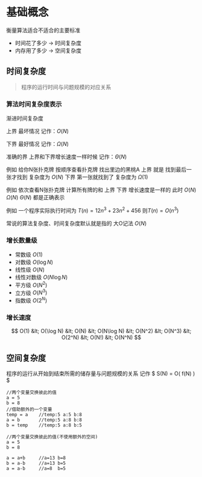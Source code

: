 # 基础概念

衡量算法适合不适合的主要标准
> 
- 时间花了多少 -> 时间复杂度
- 内存用了多少 -> 空间复杂度


## 时间复杂度
>程序的运行时间与问题规模的对应关系

### 算法时间复杂度表示

渐进时间复杂度

上界 最坏情况 记作：$O (N)$

下界 最好情况 记作：$\Omega (N)$

准确的界 上界和下界增长速度一样时候 记作：$\Theta (N)$

>
例如 给你N张扑克牌 按顺序查看扑克牌 找出里边的黑桃A
上界 就是 找到最后一张才找到  复杂度为 $O (N)$
下界 第一张就找到了 复杂度为  $\Omega (1)$
>
例如 依次查看N张扑克牌 计算所有牌的和
上界 下界 增长速度是一样的 此时 $O (N)$ $\Omega (N)$ $\Theta (N)$ 都是正确表示
>
例如 一个程序实际执行时间为 $T(n) = 12n^3 + 23n^2 + 456$ 则$T(n) = O (n^3)$ 

常说的算法复杂度、时间复杂度默认就是指的 大O记法 $O (N)$

### 增长数量级

- 常数级 $O(1)$
- 对数级 $O(\log N)$
- 线性级 $O(N)$
- 线性对数级 $O(N\log N)$
- 平方级 $O(N^2)$
- 立方级 $O(N^3)$
- 指数级 $O(2^N)$



### 增长速度

$$ O(1) &lt; O(\log N) &lt; O(N) &lt; O(N\log N) &lt; O(N^2) &lt; O(N^3) &lt; O(2^N) &lt; O(N!) &lt; O(N^N) $$


## 空间复杂度
>
程序的运行从开始到结束所需的储存量与问题规模的关系
记作 $ S(N) = O( f(N) ) $ 

```
//两个变量交换彼此的值
a = 5
b = 8
//借助额外的一个变量
temp = a    //temp:5 a:5 b:8
a = b       //temp:5 a:8 b:8
b = temp    //temp:5 a:8 b:5

//两个变量交换彼此的值(不使用额外的空间)
a = 5
b = 8

a = a+b     //a=13 b=8
b = a-b     //a=13 b=5
a = a-b     //a=8  b=5

```

